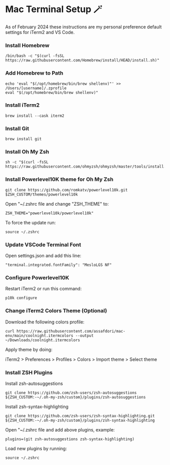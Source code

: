 # Mac Terminal Setup 🪄

As of February 2024 these instructions are my personal preference default settings for iTerm2 and VS Code.

### Install Homebrew
```
/bin/bash -c "$(curl -fsSL https://raw.githubusercontent.com/Homebrew/install/HEAD/install.sh)"
```

### Add Homebrew to Path
```
echo 'eval "$(/opt/homebrew/bin/brew shellenv)"' >> /Users/[username]/.zprofile
eval "$(/opt/homebrew/bin/brew shellenv)"
```

### Install iTerm2
```
brew install --cask iterm2
```

### Install Git
```
brew install git
```

### Install Oh My Zsh
```
sh -c "$(curl -fsSL https://raw.githubusercontent.com/ohmyzsh/ohmyzsh/master/tools/install.sh)"
```

### Install Powerlevel10K theme for Oh My Zsh
```
git clone https://github.com/romkatv/powerlevel10k.git $ZSH_CUSTOM/themes/powerlevel10k
```

Open "~/.zshrc file and change "ZSH_THEME" to:
```
ZSH_THEME="powerlevel10k/powerlevel10k"
```
To force the update run:
```
source ~/.zshrc
```

### Update VSCode Terminal Font
Open settings.json and add this line:
```
"terminal.integrated.fontFamily": "MesloLGS NF"
```

### Configure Powerlevel10K
Restart iTerm2 or run this command:
```
p10k configure
```

### Change iTerm2 Colors Theme (Optional)
Download the following colors profile:
```
curl https://raw.githubusercontent.com/assafdori/mac-env/main/coolnight.itermcolors --output ~/Downloads/coolnight.itermcolors
```
Apply theme by doing:

iTerm2 > Preferences > Profiles > Colors > Import theme > Select theme

### Install ZSH Plugins
Install zsh-autosuggestions
```
git clone https://github.com/zsh-users/zsh-autosuggestions ${ZSH_CUSTOM:-~/.oh-my-zsh/custom}/plugins/zsh-autosuggestions
```
Install zsh-syntax-highlighting
```
git clone https://github.com/zsh-users/zsh-syntax-highlighting.git ${ZSH_CUSTOM:-~/.oh-my-zsh/custom}/plugins/zsh-syntax-highlighting
```
Open "~/.zshrc file and add above plugins, example:
```
plugins=(git zsh-autosuggestions zsh-syntax-highlighting)
```
Load new plugins by running:
```
source ~/.zshrc
```
